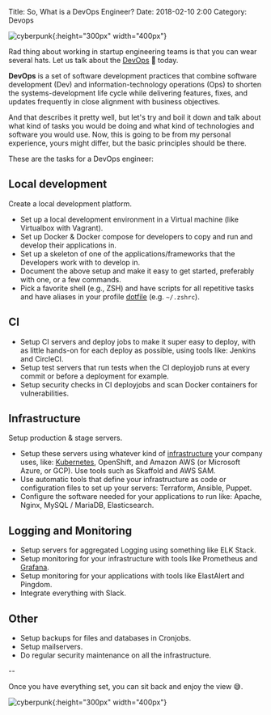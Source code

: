 Title: So, What is a DevOps Engineer?
Date: 2018-02-10 2:00
Category: Devops


![cyberpunk](./cyberpunk/444.jpeg){:height="300px" width="400px"}


Rad thing about working in startup engineering teams is that you can wear several hats. Let us talk about the [DevOps]((https://en.wikipedia.org/wiki/DevOps)) 🎩 today.


**DevOps** is a set of software development practices that combine software development (Dev) and information-technology operations (Ops) to shorten the systems-development life cycle while delivering features, fixes, and updates frequently in close alignment with business objectives.

And that describes it pretty well, but let's try and boil it down and talk about what kind of tasks you would be doing and what kind of technologies and software you would use. Now, this is going to be from my personal experience, yours might differ, but the basic principles should be there.

These are the tasks for a DevOps engineer:

## Local development

Create a local development platform.

* Set up a local development environment in a Virtual machine (like Virtualbox with Vagrant).
* Set up Docker & Docker compose for developers to copy and run and develop their applications in.
* Set up a skeleton of one of the applications/frameworks that the Developers work with to develop in.
* Document the above setup and make it easy to get started, preferably with one, or a few commands.
* Pick a favorite shell (e.g., ZSH) and have scripts for all repetitive tasks and have aliases in your profile [dotfile](https://github.com/bt3gl/Shell-Scripts_and_Dotfiles) (e.g. `~/.zshrc`).

## CI

* Setup CI servers and deploy jobs to make it super easy to deploy, with as little hands-on for each deploy as possible, using tools like: Jenkins and CircleCI.
* Setup test servers that run tests when the CI deployjob runs at every commit or before a deployment for example.
* Setup security checks in CI deployjobs and scan Docker containers for vulnerabilities.

## Infrastructure

Setup production & stage servers.

* Setup these servers using whatever kind of [infrastructure](https://github.com/bt3gl/Data-Pipelines) your company uses, like: [Kubernetes](https://github.com/bt3gl/Intro_to_Kubernetes), OpenShift, and Amazon AWS (or Microsoft Azure, or GCP). Use tools such as Skaffold and AWS SAM.
* Use automatic tools that define your infrastructure as code or configuration files to set up your servers: Terraform, Ansible, Puppet.
* Configure the software needed for your applications to run like: Apache, Nginx, MySQL / MariaDB, Elasticsearch.


## Logging and Monitoring

* Setup servers for aggregated Logging using something like ELK Stack.
* Setup monitoring for your infrastructure with tools like Prometheus and [Grafana](https://github.com/bt3gl/awesome-grafana).
* Setup monitoring for your applications with tools like ElastAlert and Pingdom.
* Integrate everything with Slack.

## Other
* Setup backups for files and databases in Cronjobs.
* Setup mailservers.
* Do regular security maintenance on all the infrastructure.


--

Once you have everything set, you can sit back and enjoy the view 😅.

![cyberpunk](./cyberpunk/lol.png){:height="300px" width="400px"}


